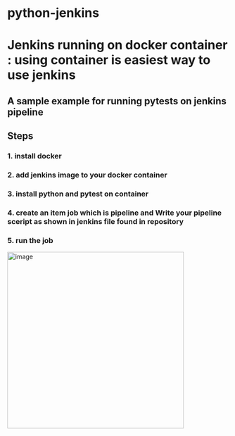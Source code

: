 # python-jenkins

# Jenkins running on docker container : using container is easiest way to use jenkins

## A sample example for running pytests on jenkins pipeline 


## Steps

### 1. install docker 
### 2. add jenkins image to your docker container 
### 3. install python and pytest on container  
### 4. create an item job which is pipeline and  Write your pipeline sceript as shown in jenkins file found in repository
### 5. run the job


<img width="401" alt="image" src="https://github.com/SelomieK/python-jenkins/assets/75025744/5239222f-ded2-428c-8d3c-e9b0486397e1">
